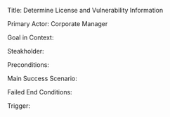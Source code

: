 Title: Determine License and Vulnerability Information

Primary Actor: Corporate Manager 

Goal in Context: 

Steakholder:

Preconditions:

Main Success Scenario:

Failed End Conditions:

Trigger:
